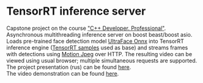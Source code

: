 # TensorRT inference server
Capstone project on the course <a href="https://otus.ru/lessons/cpp-professional/">"C++ Developer. Professional"</a>. <br/>
Asynchronous multithreading inference server on boost beast/boost asio. Loads pre-trained face detection model <a href="https://github.com/onnx/models/tree/master/vision/body_analysis/ultraface">UltraFace Onnx</a> into TensorRT inference engine (<a href="https://github.com/NVIDIA/TensorRT">TensorRT samples</a> used as base) and streams frames with detections using <a href="https://en.m.wikipedia.org/wiki/Motion_JPEG">Motion Jpeg</a> over HTTP. The resulting video can be viewed using usual browser; multiple simultaneous requests are supported. <br>
The project presentation (rus) can be found <a href="https://docs.google.com/presentation/d/1u0LD6FZVtNQC-GUrJIgjdNzcPoMt-td6EZ8ZlDEl4kc">here</a>. <br>
The video demonstration can be found <a href="https://drive.google.com/file/d/19H8ucR6Ffoqcdece44mV789wt9v_VhvL/view?usp=drive_link">here</a>.
